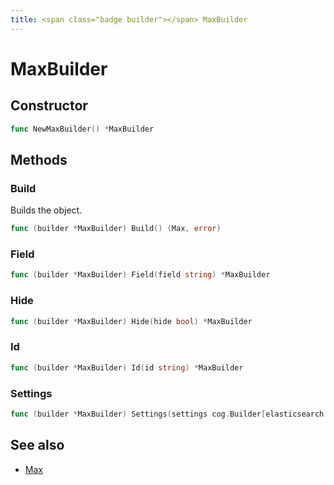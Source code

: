 ```yaml
---
title: <span class="badge builder"></span> MaxBuilder
---
```

# <span class="badge builder"></span> MaxBuilder

## Constructor

```go
func NewMaxBuilder() *MaxBuilder
```
## Methods

### <span class="badge object-method"></span> Build

Builds the object.

```go
func (builder *MaxBuilder) Build() (Max, error)
```

### <span class="badge object-method"></span> Field

```go
func (builder *MaxBuilder) Field(field string) *MaxBuilder
```

### <span class="badge object-method"></span> Hide

```go
func (builder *MaxBuilder) Hide(hide bool) *MaxBuilder
```

### <span class="badge object-method"></span> Id

```go
func (builder *MaxBuilder) Id(id string) *MaxBuilder
```

### <span class="badge object-method"></span> Settings

```go
func (builder *MaxBuilder) Settings(settings cog.Builder[elasticsearch.ElasticsearchMaxSettings]) *MaxBuilder
```

## See also

 * <span class="badge object-type-struct"></span> [Max](./object-Max.md)
